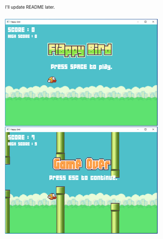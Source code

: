 I'll update README later.
<br><br>

<p float="left">
<img src="https://github.com/ghulam2545/flappy-bird/blob/master/out/out-1.PNG" width="500px"></img>
<img src="https://github.com/ghulam2545/flappy-bird/blob/master/out/out-2.PNG" width="500px"></img>
</p>
